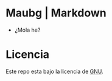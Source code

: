 # Maubg | Markdown

* ¿Mola he?

# Licencia

Este repo esta bajo la licencia de [GNU](https://github.com/maubg-debug/visualizadores-de-codigo/blob/main/visualizador_de_markdown/LICENSE).
